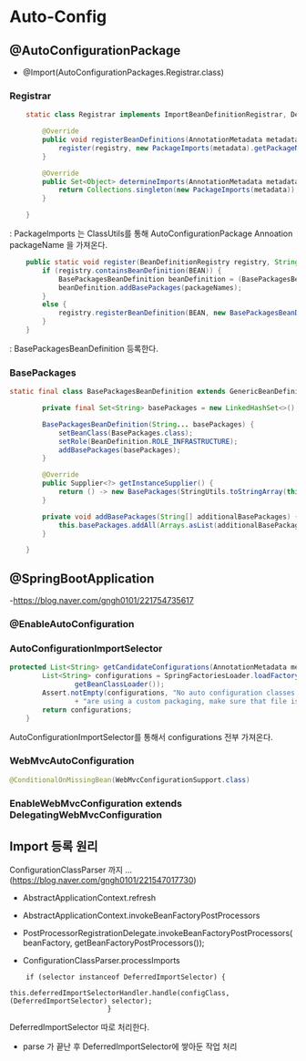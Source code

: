 # Auto-Config

## @AutoConfigurationPackage

- @Import(AutoConfigurationPackages.Registrar.class)

### Registrar

~~~java
    static class Registrar implements ImportBeanDefinitionRegistrar, DeterminableImports {

		@Override
		public void registerBeanDefinitions(AnnotationMetadata metadata, BeanDefinitionRegistry registry) {
			register(registry, new PackageImports(metadata).getPackageNames().toArray(new String[0]));
		}

		@Override
		public Set<Object> determineImports(AnnotationMetadata metadata) {
			return Collections.singleton(new PackageImports(metadata));
		}

	}
~~~

: PackageImports 는 ClassUtils를 통해 AutoConfigurationPackage Annoation packageName 을 가져온다. 

~~~java
	public static void register(BeanDefinitionRegistry registry, String... packageNames) {
		if (registry.containsBeanDefinition(BEAN)) {
			BasePackagesBeanDefinition beanDefinition = (BasePackagesBeanDefinition) registry.getBeanDefinition(BEAN);
			beanDefinition.addBasePackages(packageNames);
		}
		else {
			registry.registerBeanDefinition(BEAN, new BasePackagesBeanDefinition(packageNames));
		}
	}
~~~

: BasePackagesBeanDefinition 등록한다. 

### BasePackages

~~~java
static final class BasePackagesBeanDefinition extends GenericBeanDefinition {

		private final Set<String> basePackages = new LinkedHashSet<>();

		BasePackagesBeanDefinition(String... basePackages) {
			setBeanClass(BasePackages.class);
			setRole(BeanDefinition.ROLE_INFRASTRUCTURE);
			addBasePackages(basePackages);
		}

		@Override
		public Supplier<?> getInstanceSupplier() {
			return () -> new BasePackages(StringUtils.toStringArray(this.basePackages));
		}

		private void addBasePackages(String[] additionalBasePackages) {
			this.basePackages.addAll(Arrays.asList(additionalBasePackages));
		}

	}
~~~

## @SpringBootApplication

-https://blog.naver.com/gngh0101/221754735617

### @EnableAutoConfiguration

### AutoConfigurationImportSelector

~~~java
protected List<String> getCandidateConfigurations(AnnotationMetadata metadata, AnnotationAttributes attributes) {
		List<String> configurations = SpringFactoriesLoader.loadFactoryNames(getSpringFactoriesLoaderFactoryClass(),
				getBeanClassLoader());
		Assert.notEmpty(configurations, "No auto configuration classes found in META-INF/spring.factories. If you "
				+ "are using a custom packaging, make sure that file is correct.");
		return configurations;
	}
~~~

AutoConfigurationImportSelector를 통해서 configurations 전부 가져온다. 


### WebMvcAutoConfiguration
~~~java
@ConditionalOnMissingBean(WebMvcConfigurationSupport.class)
~~~

### EnableWebMvcConfiguration extends DelegatingWebMvcConfiguration


## Import 등록 원리 

ConfigurationClassParser 까지 ... (https://blog.naver.com/gngh0101/221547017730)

- AbstractApplicationContext.refresh

- AbstractApplicationContext.invokeBeanFactoryPostProcessors

- PostProcessorRegistrationDelegate.invokeBeanFactoryPostProcessors(beanFactory, getBeanFactoryPostProcessors());

- ConfigurationClassParser.processImports

~~~
	if (selector instanceof DeferredImportSelector) {
							this.deferredImportSelectorHandler.handle(configClass, (DeferredImportSelector) selector);
						}
~~~

DeferredImportSelector 따로 처리한다. 


- parse 가 끝난 후 DeferredImportSelector에 쌓아둔 작업 처리 



